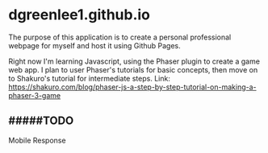 # dgreenlee1.github.io

The purpose of this application is to create a personal professional webpage for myself and host it using Github Pages.

Right now I'm learning Javascript, using the Phaser plugin to create a game web app. 
I plan to user Phaser's tutorials for basic concepts, then move on to Shakuro's tutorial for intermediate steps. 
Link: https://shakuro.com/blog/phaser-js-a-step-by-step-tutorial-on-making-a-phaser-3-game

#####TODO
---
Mobile Response
